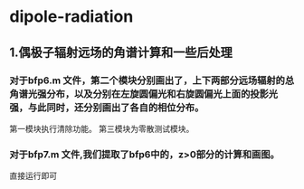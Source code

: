 # dipole-radiation
## 1.偶极子辐射远场的角谱计算和一些后处理
### 对于**bfp6.m** 文件，第二个模块分别画出了，上下两部分远场辐射的总角谱光强分布，以及分别在左旋圆偏光和右旋圆偏光上面的投影光强，与此同时，还分别画出了各自的相位分布。
 第一模块执行清除功能。
 第三模块为零散测试模块。
### 对于**bfp7.m** 文件,我们提取了**bfp6**中的，z>0部分的计算和画图。
 直接运行即可
